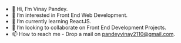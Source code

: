 - 👋 Hi, I’m Vinay Pandey.
- 👀 I’m interested in Front End Web Development.
- 🌱 I’m currently learning ReactJS.
- 💞️ I’m looking to collaborate on Front End Development Projects.
- 📫 How to reach me - Drop a mail on pandeyvinay2110@gmail.com.

<!---
pandey-vinay/pandey-vinay is a ✨ special ✨ repository because its `README.md` (this file) appears on your GitHub profile.
You can click the Preview link to take a look at your changes.
--->
